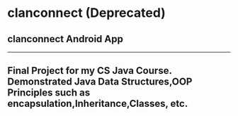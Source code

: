 # clanconnect (Deprecated)
## clanconnect Android App 
---
Final Project for my CS Java Course. Demonstrated Java Data Structures,OOP Principles such as encapsulation,Inheritance,Classes, etc.
---
